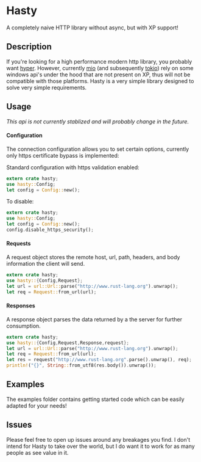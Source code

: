 # Hasty
A completely naive HTTP library without async, but with XP support!

## Description
If you're looking for a high performance modern http library, you probably want [hyper](https://www.hyper.rs). However, currently [mio](https://github.com/carllerche/mio) (and subsequently [tokio](https://github.com/tokio-rs/tokio)) rely on some windows api's under the hood that are not present on XP, thus will not be compatible with those platforms. Hasty is a very simple library designed to solve very simple requirements.

## Usage
*This api is not currently stablized and will probably change in the future.*

#### Configuration
The connection configuration allows you to set certain options, currently only https certificate bypass is implemented:

Standard configuration with https validation enabled:
```rust
extern crate hasty;
use hasty::Config;
let config = Config::new();
```

To disable:
```rust
extern crate hasty;
use hasty::Config;
let config = Config::new();
config.disable_https_security();
```

#### Requests
A request object stores the remote host, url, path, headers, and body information the client will send. 

```rust
extern crate hasty;
use hasty::{Config,Request};
let url = url::Url::parse("http://www.rust-lang.org").unwrap();
let req = Request::from_url(url);
```

#### Responses
A response object parses the data returned by a the server for further consumption.

```rust
extern crate hasty;
use hasty::{Config,Request,Response,request};
let url = url::Url::parse("http://www.rust-lang.org").unwrap();
let req = Request::from_url(url);
let res = request("http://www.rust-lang.org".parse().unwrap(), req);
println!("{}", String::from_utf8(res.body()).unwrap());
```

## Examples
The examples folder contains getting started code which can be easily adapted for your needs!

## Issues
Please feel free to open up issues around any breakages you find. I don't intend for Hasty to take over the world, but I do want it to work for as many people as see value in it.